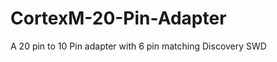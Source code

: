 CortexM-20-Pin-Adapter
======================

A 20 pin to 10 Pin adapter with 6 pin matching Discovery SWD
